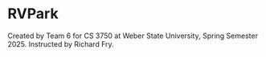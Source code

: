 # RVPark
Created by Team 6 for CS 3750 at Weber State University, Spring Semester 2025. Instructed by Richard Fry.
